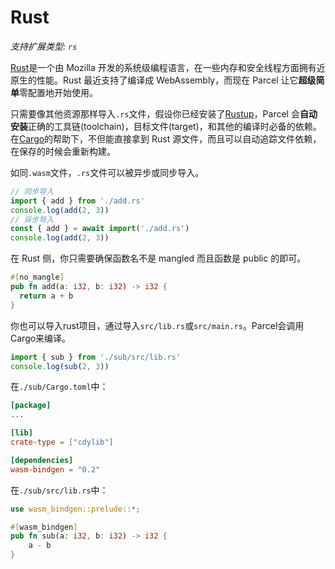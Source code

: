 # Rust

_支持扩展类型: `rs`_

[Rust](https://www.rust-lang.org)是一个由 Mozilla 开发的系统级编程语言，在一些内存和安全线程方面拥有近原生的性能。Rust 最近支持了编译成 WebAssembly，而现在 Parcel 让它**超级简单**零配置地开始使用。

只需要像其他资源那样导入`.rs`文件，假设你已经安装了[Rustup](https://rustup.rs)，Parcel 会**自动安装**正确的工具链(toolchain)，目标文件(target)，和其他的编译时必备的依赖。在[Cargo](https://github.com/rust-lang/cargo)的帮助下，不但能直接拿到 Rust 源文件，而且可以自动追踪文件依赖，在保存的时候会重新构建。

如同`.wasm`文件，`.rs`文件可以被异步或同步导入。

```js
// 同步导入
import { add } from './add.rs'
console.log(add(2, 3))
// 异步导入
const { add } = await import('./add.rs')
console.log(add(2, 3))
```

在 Rust 侧，你只需要确保函数名不是 mangled 而且函数是 public 的即可。

```rs
#[no_mangle]
pub fn add(a: i32, b: i32) -> i32 {
  return a + b
}
```

你也可以导入rust项目，通过导入`src/lib.rs`或`src/main.rs`。Parcel会调用Cargo来编译。

```js
import { sub } from './sub/src/lib.rs'
console.log(sub(2, 3))
```

在`./sub/Cargo.toml`中：
```toml
[package]
...

[lib]
crate-type = ["cdylib"]

[dependencies]
wasm-bindgen = "0.2"
```

在`./sub/src/lib.rs`中：
```rust
use wasm_bindgen::prelude::*;

#[wasm_bindgen]
pub fn sub(a: i32, b: i32) -> i32 {
    a - b
}
```

